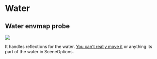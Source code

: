 # Water

## Water envmap probe

![](/pics/2409090808.jpg)

It handles reflections for the water. [You can't really move it](https://discord.com/channels/411286129317249035/761302555308720148/1282520799646842994) or anything its part of the water in SceneOptions.
